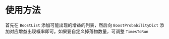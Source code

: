 # 使用方法
首先在 `BoostList` 添加可能出现的增益的列表，然后向 `BoostProbabilityDict` 添加对应增益出现概率即可。如果要自定义掉落物数量，可调整 `TimesToRun`
